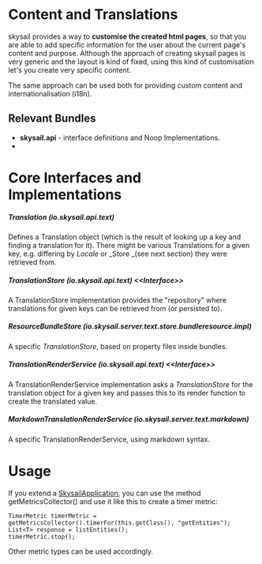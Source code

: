 # Content and Translations

skysail provides a way to **customise the created html pages**, so that you are able to add specific information for the user about the current page's content and purpose. Although the approach of creating skysail pages is very generic and the layout is kind of fixed, using this kind of customisation let's you create very specific content. 

The same approach can be used both for providing custom content and internationalisation \(i18n\).

## Relevant Bundles

* **skysail.api** - interface definitions and Noop Implementations.
* 
# Core Interfaces and Implementations

##### Translation \(io.skysail.api.text\)

Defines a Translation object \(which is the result of looking up a key and finding a translation for it\). There might be various Translations for a given key, e.g. differing by _Locale_ or _Store _\(see next section\) they were retrieved from.

##### TranslationStore \(io.skysail.api.text\) &lt;&lt;Interface&gt;&gt;

A TranslationStore implementation provides the "repository" where translations for given keys can be retrieved from \(or persisted to\).

##### ResourceBundleStore \(io.skysail.server.text.store.bundleresource.impl\)

A specific _TranslationStore_, based on property files inside bundles.

##### TranslationRenderService \(io.skysail.api.text\) &lt;&lt;Interface&gt;&gt;

A TranslationRenderService implementation asks a _TranslationStore_ for the translation object for a given key and passes this to its render function to create the translated value.

##### MarkdownTranslationRenderService \(io.skysail.server.text.markdown\)

A specific TranslationRenderService, using markdown syntax.

# Usage

If you extend a [SkysailApplication](https://github.com/evandor/skysail/blob/master/skysail.server/src/io/skysail/core/app/SkysailApplication.java), you can use the method getMetricsCollector\(\) and use it like this to create a timer metric:

```
TimerMetric timerMetric = getMetricsCollector().timerFor(this.getClass(), "getEntities");
List<T> response = listEntities();
timerMetric.stop();
```

Other metric types can be used accordingly.


